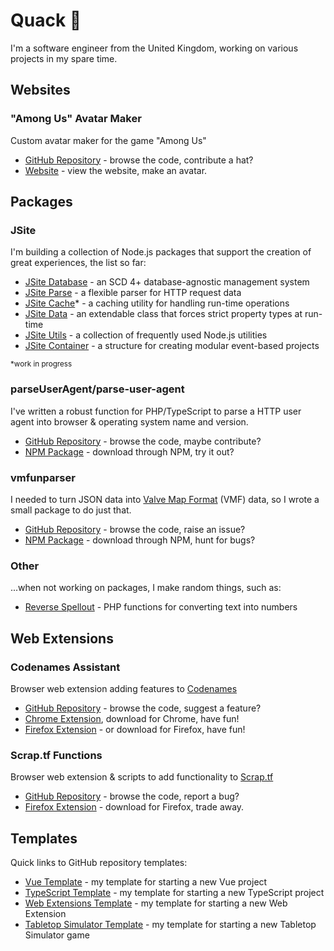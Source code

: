 # Quack 🦆

I'm a software engineer from the United Kingdom, working on various projects in my spare time.

## Websites
### "Among Us" Avatar Maker
Custom avatar maker for the game "Among Us"
- [GitHub Repository](https://github.com/lukesrw/among-us) - browse the code, contribute a hat?
- [Website](https://among-us.lukesrw.co.uk) - view the website, make an avatar.

## Packages
### JSite

I'm building a collection of Node.js packages that support the creation of great experiences, the list so far:

- [JSite Database](https://github.com/lukesrw/jsite-database) - an SCD 4+ database-agnostic management system  
- [JSite Parse](https://github.com/lukesrw/jsite-parse) - a flexible parser for HTTP request data  
- [JSite Cache](https://github.com/lukesrw/jsite-cache)* - a caching utility for handling run-time operations
- [JSite Data](https://github.com/lukesrw/jsite-data) - an extendable class that forces strict property types at run-time
- [JSite Utils](https://github.com/lukesrw/jsite-utils) - a collection of frequently used Node.js utilities
- [JSite Container](https://github.com/lukesrw/jsite-container) - a structure for creating modular event-based projects

<sup>*work in progress</sup>

### parseUserAgent/parse-user-agent

I've written a robust function for PHP/TypeScript to parse a HTTP user agent into browser & operating system name and version.

- [GitHub Repository](https://github.com/lukesrw/parseUserAgent) - browse the code, maybe contribute?
- [NPM Package](https://www.npmjs.com/package/parse-user-agent) - download through NPM, try it out?

### vmfunparser

I needed to turn JSON data into [Valve Map Format](https://developer.valvesoftware.com/wiki/Valve_Map_Format) (VMF) data, so I wrote a small package to do just that.

- [GitHub Repository](https://github.com/lukesrw/vmfunparser) - browse the code, raise an issue?
- [NPM Package](https://www.npmjs.com/package/vmfunparser) - download through NPM, hunt for bugs?

### Other

...when not working on packages, I make random things, such as:

- [Reverse Spellout](https://github.com/lukesrw/reverse-spellout) - PHP functions for converting text into numbers

## Web Extensions
### Codenames Assistant
Browser web extension adding features to [Codenames](https://codenames.game/)
- [GitHub Repository](https://github.com/lukesrw/codenames-assistant) - browse the code, suggest a feature?
- [Chrome Extension](https://chrome.google.com/webstore/detail/codenames-assistant/caeoldohbmnkpkndeephoanbkhjccgbm), download for Chrome, have fun!
- [Firefox Extension](https://addons.mozilla.org/en-GB/firefox/addon/codenames-assistant/) - or download for Firefox, have fun!

### Scrap.tf Functions
Browser web extension & scripts to add functionality to [Scrap.tf](https://scrap.tf)
- [GitHub Repository](https://github.com/lukesrw/scrap-tf) - browse the code, report a bug?
- [Firefox Extension](https://addons.mozilla.org/en-US/firefox/addon/scrap-tf-functions/) - download for Firefox, trade away.

## Templates

Quick links to GitHub repository templates:

- [Vue Template](https://github.com/lukesrw/vue-template) - my template for starting a new Vue project
- [TypeScript Template](https://github.com/lukesrw/template) - my template for starting a new TypeScript project
- [Web Extensions Template](https://github.com/lukesrw/web-extensions-template) - my template for starting a new Web Extension
- [Tabletop Simulator Template](https://github.com/lukesrw/tabletop-simulator-template) - my template for starting a new Tabletop Simulator game
